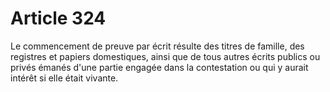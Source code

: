 # Article 324

Le commencement de preuve par écrit résulte des titres de famille, des registres et papiers domestiques, ainsi que de tous autres écrits publics ou privés émanés d'une partie engagée dans la contestation ou qui y aurait intérêt si elle était vivante.
